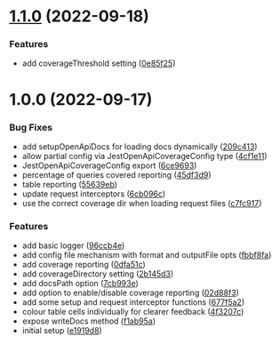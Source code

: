 # [1.1.0](https://github.com/alexandermendes/jest-openapi-coverage/compare/v1.0.0...v1.1.0) (2022-09-18)


### Features

* add coverageThreshold setting ([0e85f25](https://github.com/alexandermendes/jest-openapi-coverage/commit/0e85f25f49beee37a4e3f76f141741a5757d86cb))

# 1.0.0 (2022-09-17)


### Bug Fixes

* add setupOpenApiDocs for loading docs dynamically ([209c413](https://github.com/alexandermendes/jest-openapi-coverage/commit/209c413fa1a62131fd1674cf8d2b514afcea1193))
* allow partial config via JestOpenApiCoverageConfig type ([4cf1e11](https://github.com/alexandermendes/jest-openapi-coverage/commit/4cf1e11619bfbc82c69bcb5f407ebbd8b56bd5f9))
* JestOpenApiCoverageConfig export ([6ce9693](https://github.com/alexandermendes/jest-openapi-coverage/commit/6ce9693376745ffa01842342f23a243431f1300c))
* percentage of queries covered reporting ([45df3d9](https://github.com/alexandermendes/jest-openapi-coverage/commit/45df3d9d38f6c8f577b312e69cb857112047315a))
* table reporting ([55639eb](https://github.com/alexandermendes/jest-openapi-coverage/commit/55639ebf81da598b5e4c982c431a02ef1e12f284))
* update request interceptors ([6cb096c](https://github.com/alexandermendes/jest-openapi-coverage/commit/6cb096c6f893bd00b407645c2e37bef3ce3d7850))
* use the correct coverage dir when loading request files ([c7fc917](https://github.com/alexandermendes/jest-openapi-coverage/commit/c7fc917689fa02ef93ba0096d6ad00a6b66fe52e))


### Features

* add basic logger ([96ccb4e](https://github.com/alexandermendes/jest-openapi-coverage/commit/96ccb4e798e87291c9374df65809193336ff2f78))
* add config file mechanism with format and outputFile opts ([fbbf8fa](https://github.com/alexandermendes/jest-openapi-coverage/commit/fbbf8fa7320154dbefff3c98f195648063f35af7))
* add coverage reporting ([0dfa51c](https://github.com/alexandermendes/jest-openapi-coverage/commit/0dfa51c0b576e49ad8b1b37cbce8e597f7d9f8fe))
* add coverageDirectory setting ([2b145d3](https://github.com/alexandermendes/jest-openapi-coverage/commit/2b145d3b6ce9f727035d6959129e0da7e010b8e3))
* add docsPath option ([7cb993e](https://github.com/alexandermendes/jest-openapi-coverage/commit/7cb993ed2271375399a6c717b9f04da422e8ae3a))
* add option to enable/disable coverage reporting ([02d88f3](https://github.com/alexandermendes/jest-openapi-coverage/commit/02d88f3491d4a17a341bf370b596681fde0ca3f5))
* add some setup and request interceptor functions ([677f5a2](https://github.com/alexandermendes/jest-openapi-coverage/commit/677f5a23fc9a5a994ddd00834a79744dd8ffd031))
* colour table cells individually for clearer feedback ([4f3207c](https://github.com/alexandermendes/jest-openapi-coverage/commit/4f3207cf941ebff01baffd17efee26530b63dc2b))
* expose writeDocs method ([f1ab95a](https://github.com/alexandermendes/jest-openapi-coverage/commit/f1ab95a2e6cc4a06bad65a41b9b38c8f35d0b5d3))
* initial setup ([e1919d8](https://github.com/alexandermendes/jest-openapi-coverage/commit/e1919d8262d8b0259bb7429600d6d277fd014b32))
